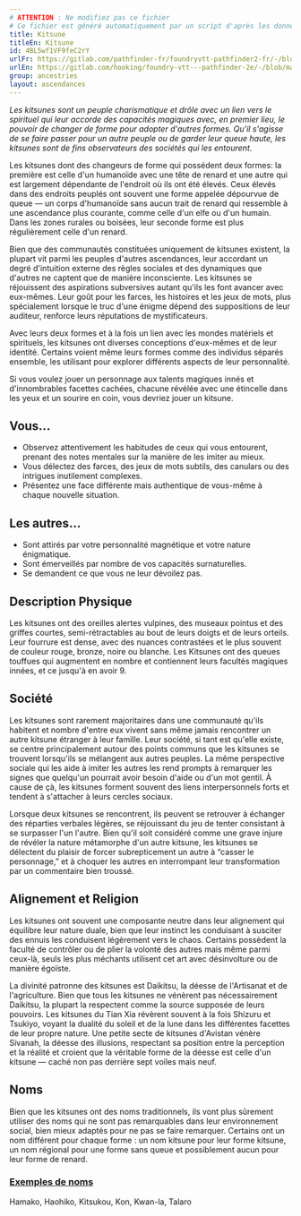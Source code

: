 ```yaml
---
# ATTENTION : Ne modifiez pas ce fichier
# Ce fichier est généré automatiquement par un script d'après les données du module Foundry VTT officiel et de sa traduction
title: Kitsune
titleEn: Kitsune
id: 4BL5wf1VF9feC2rY
urlFr: https://gitlab.com/pathfinder-fr/foundryvtt-pathfinder2-fr/-/blob/master/data/ancestries/4BL5wf1VF9feC2rY.htm
urlEn: https://gitlab.com/hooking/foundry-vtt---pathfinder-2e/-/blob/master/packs/data/ancestries.db/kitsune.json
group: ancestries
layout: ascendances
---
```

<em>Les kitsunes sont un peuple charismatique et drôle avec un lien vers le spirituel qui leur accorde des capacités magiques avec, en premier lieu, le pouvoir de changer de forme pour adopter d'autres formes. Qu'il s'agisse de se faire passer pour un autre peuple ou de garder leur queue haute, les kitsunes sont de fins observateurs des sociétés qui les entourent.</em>

Les kitsunes dont des changeurs de forme qui possédent deux formes: la première est celle d'un humanoïde avec une tête de renard et une autre qui est largement dépendante de l'endroit où ils ont été élevés. Ceux élevés dans des endroits peuplés ont souvent une forme appelée dépourvue de queue — un corps d'humanoïde sans aucun trait de renard qui ressemble à une ascendance plus courante, comme celle d'un elfe ou d'un humain. Dans les zones rurales ou boisées, leur seconde forme est plus régulièrement celle d'un renard.

Bien que des communautés constituées uniquement de kitsunes existent, la plupart vit parmi les peuples d'autres ascendances, leur accordant un degré d'intuition externe des règles sociales et des dynamiques que d'autres ne captent que de manière inconsciente. Les kitsunes se réjouissent des aspirations subversives autant qu'ils les font avancer avec eux-mêmes. Leur goût pour les farces, les histoires et les jeux de mots, plus spécialement lorsque le truc d'une énigme dépend des suppositions de leur auditeur, renforce leurs réputations de mystificateurs.

Avec leurs deux formes et à la fois un lien avec les mondes matériels et spirituels, les kitsunes ont diverses conceptions d'eux-mêmes et de leur identité. Certains voient même leurs formes comme des individus séparés ensemble, les utilisant pour explorer différents aspects de leur personnalité.

Si vous voulez jouer un personnage aux talents magiques innés et d'innombrables facettes cachées, chacune révélée avec une étincelle dans les yeux et un sourire en coin, vous devriez jouer un kitsune.

## Vous...

- Observez attentivement les habitudes de ceux qui vous entourent, prenant des notes mentales sur la manière de les imiter au mieux.
- Vous délectez des farces, des jeux de mots subtils, des canulars ou des intrigues inutilement complexes.
- Présentez une face différente mais authentique de vous-même à chaque nouvelle situation.

## Les autres...

- Sont attirés par votre personnalité magnétique et votre nature énigmatique.
- Sont émerveillés par nombre de vos capacités surnaturelles.
- Se demandent ce que vous ne leur dévoilez pas.

## Description Physique

Les kitsunes ont des oreilles alertes vulpines, des museaux pointus et des griffes courtes, semi-rétractables au bout de leurs doigts et de leurs orteils. Leur fourrure est dense, avec des nuances contrastées et le plus souvent de couleur rouge, bronze, noire ou blanche. Les Kitsunes ont des queues touffues qui augmentent en nombre et contiennent leurs facultés magiques innées, et ce jusqu'à en avoir 9.

## Société

Les kitsunes sont rarement majoritaires dans une communauté qu'ils habitent et nombre d'entre eux vivent sans même jamais rencontrer un autre kitsune étranger à leur famille. Leur société, si tant est qu'elle existe, se centre principalement autour des points communs que les kitsunes se trouvent lorsqu'ils se mélangent aux autres peuples. La même perspective sociale qui les aide à imiter les autres les rend prompts à remarquer les signes que quelqu'un pourrait avoir besoin d'aide ou d'un mot gentil. À cause de çà, les kitsunes forment souvent des liens interpersonnels forts et tendent à s'attacher à leurs cercles sociaux.

Lorsque deux kitsunes se rencontrent, ils peuvent se retrouver à échanger des réparties verbales légères, se réjouissant du jeu de tenter consistant à se surpasser l'un l'autre. Bien qu'il soit considéré comme une grave injure de révéler la nature métamorphe d'un autre kitsune, les kitsunes se délectent du plaisir de forcer subrepticement un autre à “casser le personnage,” et à choquer les autres en interrompant leur transformation par un commentaire bien troussé.

## Alignement et Religion

Les kitsunes ont souvent une composante neutre dans leur alignement qui équilibre leur nature duale, bien que leur instinct les conduisant à susciter des ennuis les conduisent légèrement vers le chaos. Certains possèdent la faculté de contrôler ou de plier la volonté des autres mais même parmi ceux-là, seuls les plus méchants utilisent cet art avec désinvolture ou de manière égoïste.

La divinité patronne des kitsunes est Daikitsu, la déesse de l'Artisanat et de l'agriculture. Bien que tous les kitsunes ne vénèrent pas nécessairement Daikitsu, la plupart la respectent comme la source supposée de leurs pouvoirs. Les kitsunes du Tian Xia révèrent souvent à la fois Shizuru et Tsukiyo, voyant la dualité du soleil et de la lune dans les différentes facettes de leur propre nature. Une petite secte de kitsunes d'Avistan vénère Sivanah, la déesse des illusions, respectant sa position entre la perception et la réalité et croient que la véritable forme de la déesse est celle d'un kitsune — caché non pas derrière sept voiles mais neuf.

## Noms

Bien que les kitsunes ont des noms traditionnels, ils vont plus sûrement utiliser des noms qui ne sont pas remarquables dans leur environnement social, bien mieux adaptés pour ne pas se faire remarquer. Certains ont un nom différent pour chaque forme : un nom kitsune pour leur forme kitsune, un nom régional pour une forme sans queue et possiblement aucun pour leur forme de renard.

### <span style="text-decoration: underline;">Exemples de noms

Hamako, Haohiko, Kitsukou, Kon, Kwan-la, Talaro

